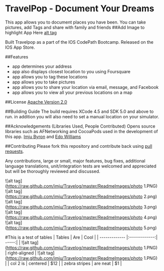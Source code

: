 TravelPop - Document Your Dreams
===

This app allows you to document places you have been. You can take pictures, add Tags and share with family and friends
##Add Image to highlight App Here
[alt tag](https://raw.github.com/imju/Travelog/ReadmeImages/1.png)

Built Travelpop as a part of the IOS CodePath Bootcamp. Released on the IOS App Store.

##Features
- app determines your address
- app also displays closest location to you using Foursquare
- app allows you to tag these locations 
- app allows you to take pictures 
- app allows you to share your location via email, message, and Facebook
- app allows you to view all your previous locations on a map

##License
[Apache Version 2.0](http://www.apache.org/licenses/LICENSE-2.0.html)

##Building Guide
The build requires XCode 4.5 and SDK 5.0 and above to run. in addition you will also need to set a manual location on your simulator.

##Acknowledgements (Libraries Used, People Contributed)
Opens source libraries such as AFNetworking and CocoaPods used in the development of this app.
[Imju Byron](https://github.com/imju) and [Edo Williams](https://github.com/willysharp5)

##Contributing 
Please fork this repository and contribute back using [pull requests](https://github.com/imju/Travelog/pulls).

Any contributions, large or small, major features, bug fixes, additional language translations, unit/integration tests are welcomed and appreciated but will be thoroughly reviewed and discussed.


![alt tag](https://raw.github.com/imju/Travelog/master/ReadmeImages/photo 1.PNG) <br/>
![alt tag](https://raw.github.com/imju/Travelog/master/ReadmeImages/photo 2.png) <br/>
![alt tag](https://raw.github.com/imju/Travelog/master/ReadmeImages/photo 3.png) <br/>
![alt tag](https://raw.github.com/imju/Travelog/master/ReadmeImages/photo 4.png) <br/>
![alt tag](https://raw.github.com/imju/Travelog/master/ReadmeImages/photo 5.png)

#This is a test of tables
| Tables        | Are           | Cool  |
| ------------- |:-------------:| -----:|
| ![alt tag](https://raw.github.com/imju/Travelog/master/ReadmeImages/photo 1.PNG)      | right-aligned | ![alt tag](https://raw.github.com/imju/Travelog/master/ReadmeImages/photo 1.PNG)  |
| col 2 is      | centered      |   $12 |
| zebra stripes | are neat      |    $1 |
